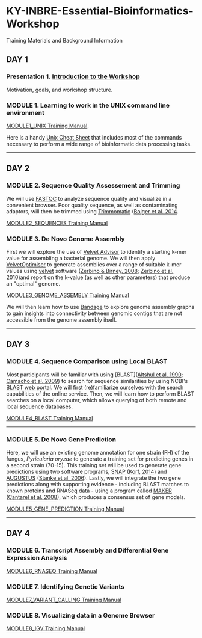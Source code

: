 # KY-INBRE-Essential-Bioinformatics-Workshop
Training Materials and Background Information 
## DAY 1
### Presentation 1. [Introduction to the Workshop](/LECTURES/Presentation1_Intro.pptx)
Motivation, goals, and workshop structure.
### MODULE 1. Learning to work in the UNIX command line environment
[MODULE1_UNIX Training Manual](https://github.com/actapia/uky-ngs-workshop-user-install/blob/main/docs/nocopy/Module_1_Unix.pdf).

Here is a handy [Unix Cheat Sheet](https://github.com/actapia/uky-ngs-workshop-user-install/blob/main/docs/Unix_Cheat_Sheet.pdf) that includes most of the commands necessary to perform a wide range of bioinformatic data processing tasks.

---
## DAY 2
### MODULE 2. Sequence Quality Assessement and Trimming
We will use [FASTQC](https://www.bioinformatics.babraham.ac.uk/projects/fastqc/) to analyze sequence quality and visualize in a convenient browser. Poor quality sequence, as well as contaminating adaptors, will then be trimmed using [Trimmomatic](http://www.usadellab.org/cms/?page=trimmomatic) ([Bolger et al. 2014](https://academic.oup.com/bioinformatics/article/30/15/2114/2390096).

[MODULE2_SEQUENCES Training Manual](https://github.com/actapia/uky-ngs-workshop-user-install/blob/main/docs/nocopy/Module_2_Sequences.pdf)
### MODULE 3. De Novo Genome Assembly
First we will explore the use of [Velvet Advisor](https://dna.med.monash.edu/~torsten/velvet_advisor/) to identify a starting k-mer value for assembling a bacterial genome. We will then apply [VelvetOptimiser](https://github.com/tseemann/VelvetOptimiser) to generate assemblies over a range of suitable k-mer values using [velvet](https://github.com/dzerbino/velvet) software ([Zerbino & Birney, 2008](https://pmc.ncbi.nlm.nih.gov/articles/PMC2952100/pdf/nihms-234285.pdf); [Zerbino et al. 2010](https://pmc.ncbi.nlm.nih.gov/articles/PMC2952100/pdf/nihms-234285.pdf))and report on the k-value (as well as other parameters) that produce an "optimal" genome.

[MODULE3_GENOME_ASSEMBLY Training Manual](https://github.com/actapia/uky-ngs-workshop-user-install/blob/main/docs/nocopy/Module_3_Assembly.pdf)

We will then learn how to use [Bandage](https://academic.oup.com/bioinformatics/article/31/20/3350/196114) to explore genome assembly graphs to gain insights into connectivity between genomic contigs that are not accessible from the genome assembly itself.

---
## DAY 3
### MODULE 4. Sequence Comparison using Local BLAST
Most participants will be familiar with using [BLAST]([Altshul et al. 1990](https://www.sciencedirect.com/science/article/pii/S0022283605803602?via%3Dihub); [ Camacho et al. 2009](https://bmcbioinformatics.biomedcentral.com/articles/10.1186/1471-2105-10-421)) to search for sequence similarities by using NCBI's [BLAST web portal](https://blast.ncbi.nlm.nih.gov/Blast.cgi). We will first (re)familiarize ourselves with the search capabilities of the online service. Then, we will learn how to perform BLAST searches on a local computer, which allows querying of both remote and local sequence databases.

[MODULE4_BLAST Training Manual](https://github.com/actapia/uky-ngs-workshop-user-install/blob/main/docs/nocopy/Module_4_BLAST.pdf)

---
### MODULE 5. De Novo Gene Prediction
Here, we will use an existing genome annotation for one strain (FH) of the fungus, _Pyricularia oryzae_ to generate a training set for predicting genes in a second strain (70-15). This training set will be used to generate gene predictions using two software programs, [SNAP](https://github.com/KorfLab/SNAP) ([Korf, 2014](https://bmcbioinformatics.biomedcentral.com/articles/10.1186/1471-2105-5-59)) and [AUGUSTUS](https://github.com/Gaius-Augustus/Augustus) ([Stanke et al. 2006](https://academic.oup.com/nar/article/34/suppl_2/W435/2505582)). Lastly, we will integrate the two gene predictions along with supporting evidence - including BLAST matches to known proteins and RNASeq data - using a program called [MAKER](https://www.yandell-lab.org/software/maker.html) ([Cantarel et al. 2008](https://genome.cshlp.org/content/18/1/188)), which produces a consensus set of gene models.

[MODULE5_GENE_PREDICTION Training Manual](https://github.com/actapia/uky-ngs-workshop-user-install/blob/main/docs/nocopy/Module_5_Gene_Prediction.pdf)

---
## DAY 4
### MODULE 6. Transcript Assembly and Differential Gene Expression Analysis
[MODULE6_RNASEQ Training Manual](https://github.com/actapia/uky-ngs-workshop-user-install/blob/main/docs/nocopy/Module_6_RNAseq.pdf)
### MODULE 7. Identifying Genetic Variants
[MODULE7_VARIANT_CALLING Training Manual](https://github.com/actapia/uky-ngs-workshop-user-install/blob/main/docs/nocopy/Module_7_Variant_Calling.pdf)
### MODULE 8. Visualizing data in a Genome Browser
[MODULE8_IGV Training Manual](https://github.com/actapia/uky-ngs-workshop-user-install/blob/main/docs/nocopy/Module_8_IGV.pdf)
